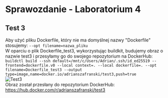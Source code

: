 # Sprawozdanie - Laboratorium 4

## Test 3
Aby użyć pliku Dockerfile, który nie ma domyślnej nazwy "Dockerfile" stosujemy: ```--opt filename=nazwa_pliku```<br />
W oparciu o plik Dockerfile_test3, wykorzystując buildkit, budujemy obraz o nazwie test3 i przesyłamy go do swojego repozytorium na DockerHub:<br />
```buildctl build --ssh default=/mnt/c/Users/Adrian/.ssh/id_ed25519 --frontend=dockerfile.v0 --local context=. --local dockerfile=. --opt filename=Dockerfile_test3 --output type=image,name=docker.io/adrianszafranski/test3,push=true```<br />
![Test3](https://github.com/Adrian54549/lab4_PFSwChO/blob/main/screenshots/test3.png)<br />
Obraz został przesłany do repozytorium DockerHub: https://hub.docker.com/r/adrianszafranski/test3
